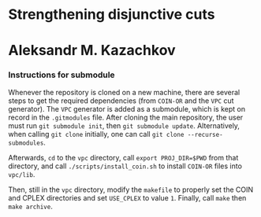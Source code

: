 # Strengthening disjunctive cuts
# Aleksandr M. Kazachkov

### Instructions for submodule
Whenever the repository is cloned on a new machine, there are several steps to get the required dependencies (from `COIN-OR` and the `VPC` cut generator). The `VPC` generator is added as a submodule, which is kept on record in the `.gitmodules` file. After cloning the main repository, the user must run `git submodule init`, then `git submodule update`. Alternatively, when calling `git clone` initially, one can call `git clone --recurse-submodules`.

Afterwards, `cd` to the `vpc` directory, call `export PROJ_DIR=$PWD` from that directory, and call `./scripts/install_coin.sh` to install `COIN-OR` files into `vpc/lib`.

Then, still in the `vpc` directory, modify the `makefile` to properly set the COIN and CPLEX directories and set `USE_CPLEX` to value `1`. Finally, call `make` then `make archive`.
